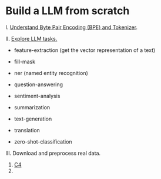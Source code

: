 # Build a LLM from scratch

I. [Understand Byte Pair Encoding (BPE) and Tokenizer](https://www.youtube.com/watch?v=zduSFxRajkE).

II. [Explore LLM tasks.](https://huggingface.co/learn/nlp-course/en/chapter1/3?fw=pt)

  - feature-extraction (get the vector representation of a text)
  
  - fill-mask
  
  - ner (named entity recognition)
  
  - question-answering
  
  - sentiment-analysis
  
  - summarization
  
  - text-generation
  
  - translation
  
  - zero-shot-classification

III. Download and preprocess real data.

1. [C4](https://huggingface.co/datasets/allenai/c4)
2. 
